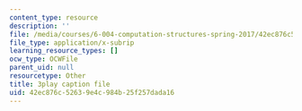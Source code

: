 ```yaml
---
content_type: resource
description: ''
file: /media/courses/6-004-computation-structures-spring-2017/42ec876c52639e4c984b25f257dada16_yRvgtY49eXE.srt
file_type: application/x-subrip
learning_resource_types: []
ocw_type: OCWFile
parent_uid: null
resourcetype: Other
title: 3play caption file
uid: 42ec876c-5263-9e4c-984b-25f257dada16
---
```

